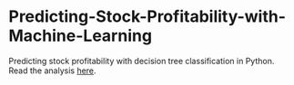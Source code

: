 # Predicting-Stock-Profitability-with-Machine-Learning
Predicting stock profitability with decision tree classification in Python. Read the analysis [here](https://github.com/amyhuang95/Predicting-Stock-Profitability-with-Machine-Learning/blob/main/analysis.ipynb).
